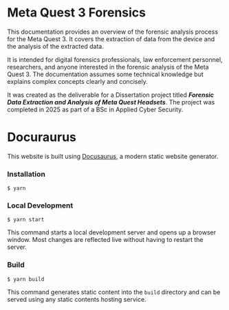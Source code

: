 # Meta Quest 3 Forensics

This documentation provides an overview of the forensic analysis process for the Meta Quest 3. It covers the extraction of data from the device and the analysis of the extracted data.

It is intended for digital forensics professionals, law enforcement personnel, researchers, and anyone interested in the forensic analysis of the Meta Quest 3. The documentation assumes some technical knowledge but explains complex concepts clearly and concisely.

It was created as the deliverable for a Dissertation project titled ***Forensic Data Extraction and Analysis of Meta Quest Headsets***. The project was completed in 2025 as part of a BSc in Applied Cyber Security.


# Docuraurus 

This website is built using [Docusaurus](https://docusaurus.io/), a modern static website generator.

### Installation

```
$ yarn
```

### Local Development

```
$ yarn start
```

This command starts a local development server and opens up a browser window. Most changes are reflected live without having to restart the server.

### Build

```
$ yarn build
```

This command generates static content into the `build` directory and can be served using any static contents hosting service.